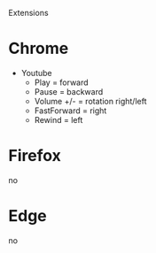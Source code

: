 Extensions

# Chrome

* Youtube
  * Play = forward
  * Pause = backward
  * Volume +/- = rotation right/left
  * FastForward = right
  * Rewind = left

# Firefox
no
# Edge
no